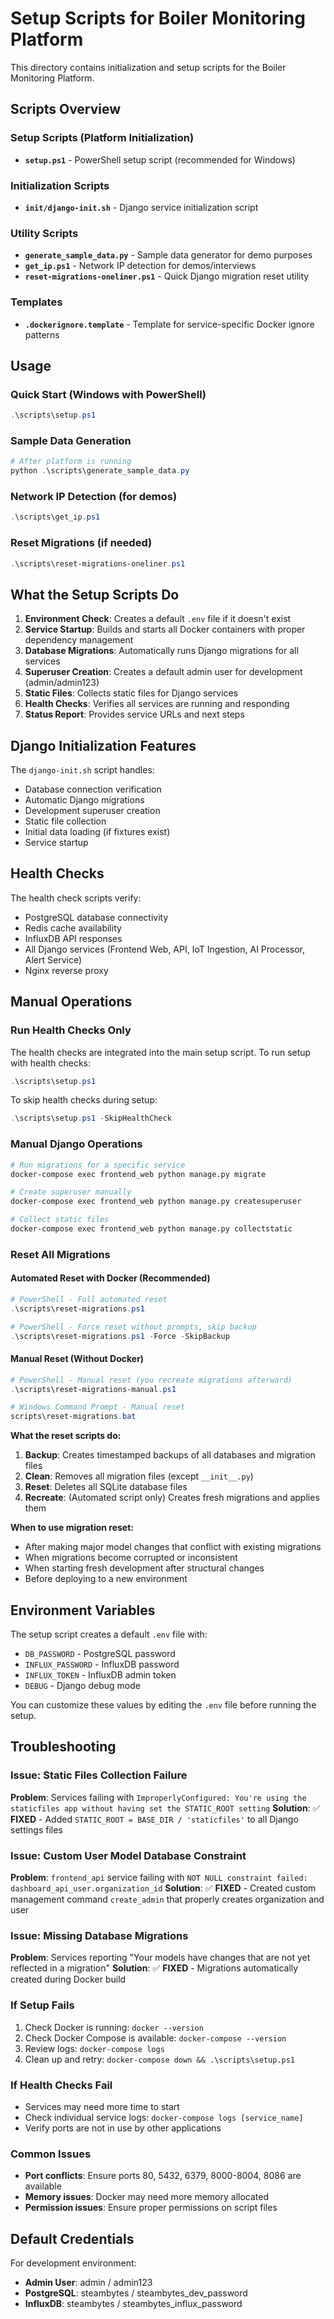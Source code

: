 # Setup Scripts for Boiler Monitoring Platform

This directory contains initialization and setup scripts for the Boiler Monitoring Platform.

## Scripts Overview

### Setup Scripts (Platform Initialization)
- **`setup.ps1`** - PowerShell setup script (recommended for Windows)

### Initialization Scripts
- **`init/django-init.sh`** - Django service initialization script

### Utility Scripts
- **`generate_sample_data.py`** - Sample data generator for demo purposes
- **`get_ip.ps1`** - Network IP detection for demos/interviews
- **`reset-migrations-oneliner.ps1`** - Quick Django migration reset utility

### Templates
- **`.dockerignore.template`** - Template for service-specific Docker ignore patterns

## Usage

### Quick Start (Windows with PowerShell)
```powershell
.\scripts\setup.ps1
```

### Sample Data Generation
```powershell
# After platform is running
python .\scripts\generate_sample_data.py
```

### Network IP Detection (for demos)
```powershell
.\scripts\get_ip.ps1
```

### Reset Migrations (if needed)
```powershell
.\scripts\reset-migrations-oneliner.ps1
```

## What the Setup Scripts Do

1. **Environment Check**: Creates a default `.env` file if it doesn't exist
2. **Service Startup**: Builds and starts all Docker containers with proper dependency management
3. **Database Migrations**: Automatically runs Django migrations for all services
4. **Superuser Creation**: Creates a default admin user for development (admin/admin123)
5. **Static Files**: Collects static files for Django services
6. **Health Checks**: Verifies all services are running and responding
7. **Status Report**: Provides service URLs and next steps

## Django Initialization Features

The `django-init.sh` script handles:

- Database connection verification
- Automatic Django migrations
- Development superuser creation
- Static file collection
- Initial data loading (if fixtures exist)
- Service startup

## Health Checks

The health check scripts verify:

- PostgreSQL database connectivity
- Redis cache availability
- InfluxDB API responses
- All Django services (Frontend Web, API, IoT Ingestion, AI Processor, Alert Service)
- Nginx reverse proxy

## Manual Operations

### Run Health Checks Only
The health checks are integrated into the main setup script. To run setup with health checks:
```powershell
.\scripts\setup.ps1
```

To skip health checks during setup:
```powershell
.\scripts\setup.ps1 -SkipHealthCheck
```

### Manual Django Operations
```bash
# Run migrations for a specific service
docker-compose exec frontend_web python manage.py migrate

# Create superuser manually
docker-compose exec frontend_web python manage.py createsuperuser

# Collect static files
docker-compose exec frontend_web python manage.py collectstatic
```

### Reset All Migrations

#### Automated Reset with Docker (Recommended)
```powershell
# PowerShell - Full automated reset
.\scripts\reset-migrations.ps1

# PowerShell - Force reset without prompts, skip backup
.\scripts\reset-migrations.ps1 -Force -SkipBackup
```

#### Manual Reset (Without Docker)
```powershell
# PowerShell - Manual reset (you recreate migrations afterward)
.\scripts\reset-migrations-manual.ps1

# Windows Command Prompt - Manual reset  
scripts\reset-migrations.bat
```

**What the reset scripts do:**
1. **Backup**: Creates timestamped backups of all databases and migration files
2. **Clean**: Removes all migration files (except `__init__.py`)
3. **Reset**: Deletes all SQLite database files
4. **Recreate**: (Automated script only) Creates fresh migrations and applies them

**When to use migration reset:**
- After making major model changes that conflict with existing migrations
- When migrations become corrupted or inconsistent
- When starting fresh development after structural changes
- Before deploying to a new environment

## Environment Variables

The setup script creates a default `.env` file with:

- `DB_PASSWORD` - PostgreSQL password
- `INFLUX_PASSWORD` - InfluxDB password  
- `INFLUX_TOKEN` - InfluxDB admin token
- `DEBUG` - Django debug mode

You can customize these values by editing the `.env` file before running the setup.

## Troubleshooting

### Issue: Static Files Collection Failure
**Problem**: Services failing with `ImproperlyConfigured: You're using the staticfiles app without having set the STATIC_ROOT setting`
**Solution**: ✅ **FIXED** - Added `STATIC_ROOT = BASE_DIR / 'staticfiles'` to all Django settings files

### Issue: Custom User Model Database Constraint
**Problem**: `frontend_api` service failing with `NOT NULL constraint failed: dashboard_api_user.organization_id`
**Solution**: ✅ **FIXED** - Created custom management command `create_admin` that properly creates organization and user

### Issue: Missing Database Migrations
**Problem**: Services reporting "Your models have changes that are not yet reflected in a migration"
**Solution**: ✅ **FIXED** - Migrations automatically created during Docker build

### If Setup Fails
1. Check Docker is running: `docker --version`
2. Check Docker Compose is available: `docker-compose --version`
3. Review logs: `docker-compose logs`
4. Clean up and retry: `docker-compose down && .\scripts\setup.ps1`

### If Health Checks Fail
- Services may need more time to start
- Check individual service logs: `docker-compose logs [service_name]`
- Verify ports are not in use by other applications

### Common Issues
- **Port conflicts**: Ensure ports 80, 5432, 6379, 8000-8004, 8086 are available
- **Memory issues**: Docker may need more memory allocated
- **Permission issues**: Ensure proper permissions on script files

## Default Credentials

For development environment:
- **Admin User**: admin / admin123
- **PostgreSQL**: steambytes / steambytes_dev_password
- **InfluxDB**: steambytes / steambytes_influx_password
